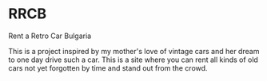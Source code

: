 # RRCB

Rent a Retro Car Bulgaria

This is a project inspired by my mother's love of vintage cars and her dream to one day drive such a car. This is a site where you can rent all kinds of old cars not yet forgotten by time and stand out from the crowd.
